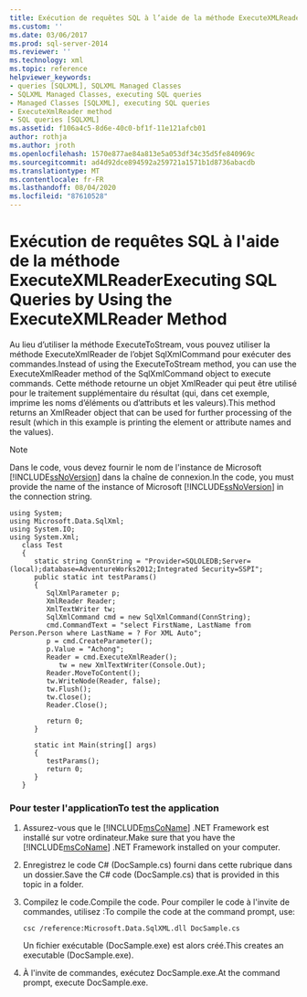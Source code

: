 ```yaml
---
title: Exécution de requêtes SQL à l’aide de la méthode ExecuteXMLReader | Microsoft Docs
ms.custom: ''
ms.date: 03/06/2017
ms.prod: sql-server-2014
ms.reviewer: ''
ms.technology: xml
ms.topic: reference
helpviewer_keywords:
- queries [SQLXML], SQLXML Managed Classes
- SQLXML Managed Classes, executing SQL queries
- Managed Classes [SQLXML], executing SQL queries
- ExecuteXmlReader method
- SQL queries [SQLXML]
ms.assetid: f106a4c5-8d6e-40c0-bf1f-11e121afcb01
author: rothja
ms.author: jroth
ms.openlocfilehash: 1570e877ae84a813e5a053df34c35d5fe840969c
ms.sourcegitcommit: ad4d92dce894592a259721a1571b1d8736abacdb
ms.translationtype: MT
ms.contentlocale: fr-FR
ms.lasthandoff: 08/04/2020
ms.locfileid: "87610528"
---
```

# <a name="executing-sql-queries-by-using-the-executexmlreader-method"></a><span data-ttu-id="e011e-102">Exécution de requêtes SQL à l'aide de la méthode ExecuteXMLReader</span><span class="sxs-lookup"><span data-stu-id="e011e-102">Executing SQL Queries by Using the ExecuteXMLReader Method</span></span>
  <span data-ttu-id="e011e-103">Au lieu d’utiliser la méthode ExecuteToStream, vous pouvez utiliser la méthode ExecuteXmlReader de l’objet SqlXmlCommand pour exécuter des commandes.</span><span class="sxs-lookup"><span data-stu-id="e011e-103">Instead of using the ExecuteToStream method, you can use the ExecuteXmlReader method of the SqlXmlCommand object to execute commands.</span></span> <span data-ttu-id="e011e-104">Cette méthode retourne un objet XmlReader qui peut être utilisé pour le traitement supplémentaire du résultat (qui, dans cet exemple, imprime les noms d’éléments ou d’attributs et les valeurs).</span><span class="sxs-lookup"><span data-stu-id="e011e-104">This method returns an XmlReader object that can be used for further processing of the result (which in this example is printing the element or attribute names and the values).</span></span>  
  
> [!NOTE]  
>  <span data-ttu-id="e011e-105">Dans le code, vous devez fournir le nom de l'instance de Microsoft [!INCLUDE[ssNoVersion](../../../includes/ssnoversion-md.md)] dans la chaîne de connexion.</span><span class="sxs-lookup"><span data-stu-id="e011e-105">In the code, you must provide the name of the instance of Microsoft [!INCLUDE[ssNoVersion](../../../includes/ssnoversion-md.md)] in the connection string.</span></span>  
  
```  
using System;  
using Microsoft.Data.SqlXml;  
using System.IO;  
using System.Xml;  
   class Test  
   {  
      static string ConnString = "Provider=SQLOLEDB;Server=(local);database=AdventureWorks2012;Integrated Security=SSPI";  
      public static int testParams()  
      {  
         SqlXmlParameter p;  
         XmlReader Reader;  
         XmlTextWriter tw;  
         SqlXmlCommand cmd = new SqlXmlCommand(ConnString);  
         cmd.CommandText = "select FirstName, LastName from Person.Person where LastName = ? For XML Auto";  
         p = cmd.CreateParameter();  
         p.Value = "Achong";  
         Reader = cmd.ExecuteXmlReader();  
            tw = new XmlTextWriter(Console.Out);  
         Reader.MoveToContent();  
         tw.WriteNode(Reader, false);  
         tw.Flush();  
         tw.Close();  
         Reader.Close();  
  
         return 0;  
      }  
  
      static int Main(string[] args)  
      {  
         testParams();  
         return 0;  
      }  
   }  
```  
  
### <a name="to-test-the-application"></a><span data-ttu-id="e011e-106">Pour tester l'application</span><span class="sxs-lookup"><span data-stu-id="e011e-106">To test the application</span></span>  
  
1.  <span data-ttu-id="e011e-107">Assurez-vous que le [!INCLUDE[msCoName](../../../includes/msconame-md.md)] .NET Framework est installé sur votre ordinateur.</span><span class="sxs-lookup"><span data-stu-id="e011e-107">Make sure that you have the [!INCLUDE[msCoName](../../../includes/msconame-md.md)] .NET Framework installed on your computer.</span></span>  
  
2.  <span data-ttu-id="e011e-108">Enregistrez le code C# (DocSample.cs) fourni dans cette rubrique dans un dossier.</span><span class="sxs-lookup"><span data-stu-id="e011e-108">Save the C# code (DocSample.cs) that is provided in this topic in a folder.</span></span>  
  
3.  <span data-ttu-id="e011e-109">Compilez le code.</span><span class="sxs-lookup"><span data-stu-id="e011e-109">Compile the code.</span></span> <span data-ttu-id="e011e-110">Pour compiler le code à l'invite de commandes, utilisez :</span><span class="sxs-lookup"><span data-stu-id="e011e-110">To compile the code at the command prompt, use:</span></span>  
  
    ```  
    csc /reference:Microsoft.Data.SqlXML.dll DocSample.cs  
    ```  
  
     <span data-ttu-id="e011e-111">Un fichier exécutable (DocSample.exe) est alors créé.</span><span class="sxs-lookup"><span data-stu-id="e011e-111">This creates an executable (DocSample.exe).</span></span>  
  
4.  <span data-ttu-id="e011e-112">À l'invite de commandes, exécutez DocSample.exe.</span><span class="sxs-lookup"><span data-stu-id="e011e-112">At the command prompt, execute DocSample.exe.</span></span>  
  
  
